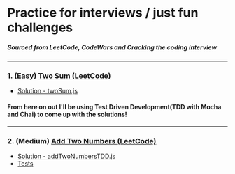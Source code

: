 # Practice for interviews / just fun challenges
##### Sourced from LeetCode, CodeWars and Cracking the coding interview
---

### 1. (Easy) [Two Sum (LeetCode)](https://leetcode.com/problems/two-sum/)
  * [Solution - twoSum.js](src/twoSum.js)

#### From here on out I'll be using Test Driven Development(TDD with Mocha and Chai) to come up with the solutions!
---

### 2. (Medium) [Add Two Numbers (LeetCode)](https://leetcode.com/problems/add-two-numbers/)
  * [Solution - addTwoNumbersTDD.js](src/addTwoNumbersTDD.js)
  * [Tests](test/addTwoNumbersTDD.spec.js)

